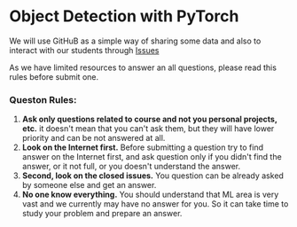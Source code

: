 # Object Detection with PyTorch

We will use GitHuB as a simple way of sharing some data and also to interact with our students through [Issues](https://github.com/learnml-today/object-detection-with-pytorch/issues)

As we have limited resources to answer an all questions, please read this rules before submit one.

### Queston Rules:
1.    **Ask only questions related to course and not you personal projects, etc.** it doesn't mean that you can't ask them, but they will have lower priority and can be not answered at all.
2.    **Look on the Internet first.** Before submitting a question try to find answer on the Internet first, and ask question only if you didn't find the answer, or it not full, or you doesn't understand the answer.
3.    **Second, look on the closed issues.** You question can be already asked by someone else and get an answer.
4.    **No one know everything.** You should understand that ML area is very vast and we currently may have no answer for you. So it can take time to study your problem and prepare an answer.

